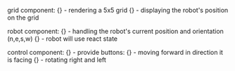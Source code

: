 grid component:
{} - rendering a 5x5 grid
{} - displaying the robot's position on the grid

robot component:
{} - handling the robot's current position and orientation (n,e,s,w)
{} - robot will use react state

control component:
{} - provide buttons:
    {} - moving forward in direction it is facing
    {} - rotating right and left